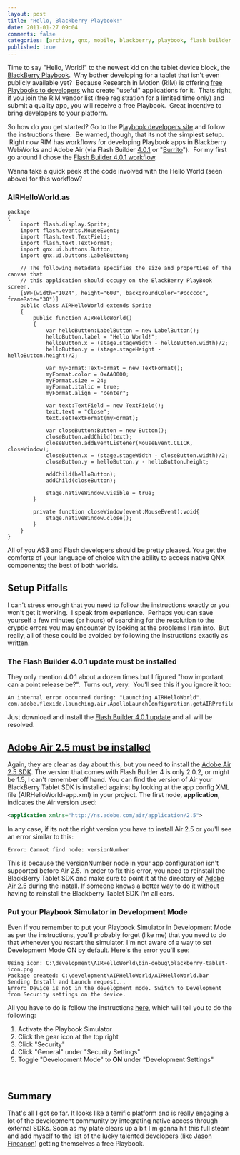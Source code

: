 ```yaml
---
layout: post
title: "Hello, Blackberry Playbook!"
date: 2011-01-27 09:04
comments: false
categories: [archive, qnx, mobile, blackberry, playbook, flash builder 4, as3]
published: true
---
```


Time to say "Hello, World!" to the newest kid on the tablet device block, the <a href="http://us.blackberry.com/playbook-tablet/?CPID=KNC-kw328210_p6&amp;HBX_PK=rim|43b44ecc-8ee6-6429-a24f-000072e4f275" target="_blank">BlackBerry Playbook</a>.  Why bother developing for a tablet that isn't even publicly available yet?  Because Research in Motion (RIM) is offering <a href="http://us.blackberry.com/developers/tablet/playbook_offer.jsp" target="_blank">free Playbooks to developers</a> who create "useful" applications for it.  Thats right, if you join the RIM vendor list (free registration for a limited time only) and submit a quality app, you will receive a free Playbook.  Great incentive to bring developers to your platform.

So how do you get started? Go to the P<a href="http://us.blackberry.com/developers/tablet/" target="_blank">laybook developers site</a> and follow the instructions there.  Be warned, though, that its not the simplest setup.  Right now RIM has workflows for developing Playbook apps in Blackberry WebWorks and Adobe Air (via Flash Builder <a href="http://www.adobe.com/support/flex/downloads_updaters.html#flex4" target="_blank">4.0.1</a> or "<a href="http://labs.adobe.com/technologies/flashbuilder_burrito/" target="_blank">Burrito</a>").  For my first go around I chose the <a href="http://us.blackberry.com/developers/tablet/adobe.jsp" target="_blank">Flash Builder 4.0.1 workflow</a>.

Wanna take a quick peek at the code involved with the Hello World (seen above) for this workflow?

### AIRHelloWorld.as

``` as3
package
{
	import flash.display.Sprite;
	import flash.events.MouseEvent;
	import flash.text.TextField;
	import flash.text.TextFormat;
	import qnx.ui.buttons.Button;
	import qnx.ui.buttons.LabelButton;

	// The following metadata specifies the size and properties of the canvas that
	// this application should occupy on the BlackBerry PlayBook screen.
	[SWF(width="1024", height="600", backgroundColor="#cccccc", frameRate="30")]
	public class AIRHelloWorld extends Sprite
	{
		public function AIRHelloWorld()
		{
			var helloButton:LabelButton = new LabelButton();
			helloButton.label = "Hello World!";
			helloButton.x = (stage.stageWidth - helloButton.width)/2;
			helloButton.y = (stage.stageHeight - helloButton.height)/2;

			var myFormat:TextFormat = new TextFormat();
			myFormat.color = 0xAA0000;
			myFormat.size = 24;
			myFormat.italic = true;
			myFormat.align = "center";

			var text:TextField = new TextField();
			text.text = "Close";
			text.setTextFormat(myFormat);

			var closeButton:Button = new Button();
			closeButton.addChild(text);
			closeButton.addEventListener(MouseEvent.CLICK, closeWindow);
			closeButton.x = (stage.stageWidth - closeButton.width)/2;
			closeButton.y = helloButton.y - helloButton.height;

			addChild(helloButton);
			addChild(closeButton);

			stage.nativeWindow.visible = true;
		}

		private function closeWindow(event:MouseEvent):void{
			stage.nativeWindow.close();
		}
	}
}
```

All of you AS3 and Flash developers should be pretty pleased.  You get the comforts of your language of choice with the ability to access native QNX components; the best of both worlds.

## Setup Pitfalls
I can't stress enough that you need to follow the instructions exactly or you won't get it working.  I speak from experience.  Perhaps you can save yourself a few minutes (or hours) of searching for the resolution to the cryptic errors you may encounter by looking at the problems I ran into.  But really, all of these could be avoided by following the instructions exactly as written.

### The Flash Builder 4.0.1 update must be installed

They only mention 4.0.1 about a dozen times but I figured "how important can a point release be?".  Turns out, very.  You'll see this if you ignore it too:

```
An internal error occurred during: "Launching AIRHelloWorld".
com.adobe.flexide.launching.air.ApolloLaunchConfiguration.getAIRProfile()Ljava/lang/String;
```

Just download and install the <a href="http://www.adobe.com/support/flex/downloads_updaters.html#flex4" target="_blank">Flash Builder 4.0.1 update</a> and all will be resolved.

<h2 style="text-decoration:underline;">Adobe Air 2.5 must be installed</h2>
Again, they are clear as day about this, but you need to install the <a href="http://www.adobe.com/products/air/sdk/" target="_blank">Adobe Air 2.5 SDK</a>.  The version that comes with Flash Builder 4 is only 2.0.2, or might be 1.5, I can't remember off hand.  You can find the version of Air your BlackBerry Tablet SDK is installed against by looking at the app config XML file (AIRHelloWorld-app.xml) in your project.  The first node, <strong>application</strong>, indicates the Air version used:

``` xml
<application xmlns="http://ns.adobe.com/air/application/2.5">
```

In any case, if its not the right version you have to install Air 2.5 or you'll see an error similar to this:

```
Error: Cannot find node: versionNumber
```

This is because the versionNumber node in your app configuration isn't supported before Air 2.5.  In order to fix this error, you need to reinstall the BlackBerry Tablet SDK and make sure to point it at the directory of <a href="http://www.adobe.com/products/air/sdk/" target="_blank">Adobe Air 2.5</a> during the install.  If someone knows a better way to do it without having to reinstall the Blackberry Tablet SDK I'm all ears.

### Put your Playbook Simulator in Development Mode
Even if you remember to put your Playbook Simulator in Development Mode as per the instructions, you'll probably forget (like me) that you need to do that whenever you restart the simulator.  I'm not aware of a way to set Development Mode ON by default.  Here's the error you'll see:

```
Using icon: C:\development\AIRHelloWorld\bin-debug\blackberry-tablet-icon.png
Package created: C:\development\AIRHelloWorld/AIRHelloWorld.bar
Sending Install and Launch request...
Error: Device is not in the development mode. Switch to Development from Security settings on the device.
```

All you have to do is follow the instructions <a href="http://docs.blackberry.com/en/developers/deliverables/21877/Enable_development_mode_1359171_11.jsp" target="_blank">here</a>, which will tell you to do the following:
<ol>
<li>Activate the Playbook Simulator</li>
<li>Click the gear icon at the top right</li>
<li>Click "Security"</li>
<li>Click "General" under "Security Settings"</li>
<li>Toggle "Development Mode" to <strong>ON</strong> under "Development Settings"</li>
</ol>
<br>

## Summary
That's all I got so far. It looks like a terrific platform and is really engaging a lot of the development community by integrating native access through external SDKs.  Soon as my plate clears up a bit I'm gonna hit this full steam and add myself to the list of the <del datetime="2011-01-27T13:49:44+00:00">lucky</del> talented developers (like <a href="http://www.jasonfincanon.com/" target="_blank">Jason Fincanon</a>) getting themselves a free Playbook.